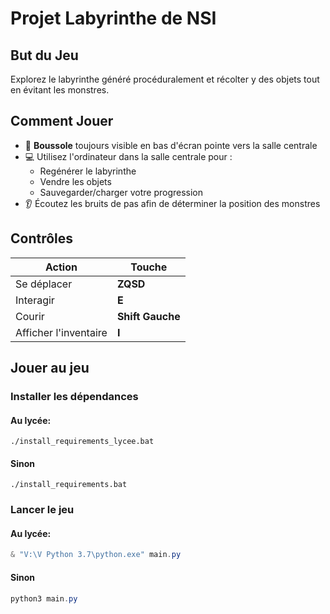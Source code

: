 # Projet Labyrinthe de NSI

## But du Jeu
Explorez le labyrinthe généré procéduralement et récolter y des objets tout en évitant les monstres.

## Comment Jouer
- 🧭 **Boussole** toujours visible en bas d'écran pointe vers la salle centrale
- 💻 Utilisez l'ordinateur dans la salle centrale pour :
  - Regénérer le labyrinthe
  - Vendre les objets
  - Sauvegarder/charger votre progression
- 👂 Écoutez les bruits de pas afin de déterminer la position des monstres

## Contrôles
| Action | Touche |
|--------|-----------|
| Se déplacer | **ZQSD** |
| Interagir | **E** |
| Courir | **Shift Gauche** |
| Afficher l'inventaire | **I** |

## Jouer au jeu
### Installer les dépendances
#### Au lycée:
``` batch
./install_requirements_lycee.bat
```
#### Sinon
``` batch
./install_requirements.bat
```
### Lancer le jeu
#### Au lycée:
``` powershell
& "V:\V Python 3.7\python.exe" main.py
```
#### Sinon
``` powershell
python3 main.py
```